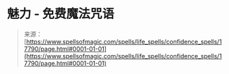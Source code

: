 <!--yml

category: 未分类

date: 2024-06-12 18:59:05

-->

# 魅力 - 免费魔法咒语

> 来源：[https://www.spellsofmagic.com/spells/life_spells/confidence_spells/17790/page.html#0001-01-01](https://www.spellsofmagic.com/spells/life_spells/confidence_spells/17790/page.html#0001-01-01)
